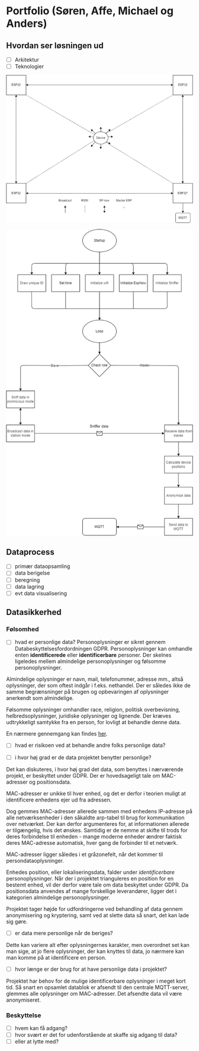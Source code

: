 # Portfolio (Søren, Affe, Michael og Anders)

## Hvordan ser løsningen ud
- [ ] Arkitektur
- [ ] Teknologier

![WifiListener Diagram](./diagrams/WiFiSnifferDiagram_export.png)

![WifiListener Flowchart](./diagrams/WiFiSnifferFlowchart_export.png)

## Dataprocess
- [ ] primær dataopsamling
- [ ] data berigelse
- [ ] beregning
- [ ] data lagring
- [ ] evt data visualisering

## Datasikkerhed

### Følsomhed
  - [ ] hvad er personlige data?
  Personoplysninger er sikret gennem Databeskyttelsesfordordningen GDPR. Personoplysninger kan omhandle enten __identificerede__ eller __identificerbare__ personer. Der skelnes ligeledes mellem almindelige personoplysninger og følsomme personoplysninger.

  Almindelige oplysninger er navn, mail, telefonummer, adresse mm., altså oplysninger, der som oftest indgår i f.eks. nethandel. Der er således ikke de samme begrænsninger på brugen og opbevaringen af oplysninger anerkendt som almindelige.

  Følsomme oplysninger omhandler race, religion, politisk overbevisning, helbredsoplysninger, juridiske oplysninger og lignende. Der kræves udtrykkeligt samtykke fra en person, for lovligt at behandle denne data.
  
  En nærmere gennemgang kan findes [her](https://gdpr.dk/persondataforordningen/hvad-er-personoplysninger/).


  - [ ] hvad er risikoen ved at behandle andre folks personlige data?
  
  - [ ] i hvor høj grad er de data projektet benytter personlige?
  
  Det kan diskuteres, i hvor høj grad det data, som benyttes i nærværende projekt, er beskyttet under GDPR. Der er hovedsageligt tale om MAC-adresser og positionsdata. 
  
  MAC-adresser er unikke til hver enhed, og det er derfor i teorien muligt at identificere enhedens ejer ud fra adressen. 
  
  Dog gemmes MAC-adresser allerede sammen med enhedens IP-adresse på alle netværksenheder i den såkaldte arp-tabel til brug for kommunikation over netværket. Der kan derfor argumenteres for, at informationen allerede er tilgængelig, hvis det ønskes. Samtidig er de nemme at skifte til trods for deres forbindelse til enheden - mange moderne enheder ændrer faktisk deres MAC-adresse automatisk, hver gang de forbinder til et netværk.
  
  MAC-adresser ligger således i et gråzonefelt, når det kommer til persondataoplysninger.

  Enhedes position, eller lokaliseringsdata, falder under _identificerbare_ personoplysninger. Når der i projektet trianguleres en position for en bestemt enhed, vil der derfor være tale om data beskyttet under GDPR. Da positionsdata anvendes af mange forskellige leverandører, ligger det i kategorien almindelige personoplysninger.

  Projektet tager højde for udfordringerne ved behandling af data gennem anonymisering og kryptering, samt ved at slette data så snart, det kan lade sig gøre. 

  - [ ] er data mere personlige når de beriges?

  Dette kan variere alt efter oplysningernes karakter, men overordnet set kan man sige, at jo flere oplysninger, der kan knyttes til data, jo nærmere kan man komme på at identificere en person.

  - [ ] hvor længe er der brug for at have personlige data i projektet?

  Projektet har behov for de mulige identificerbare oplysninger i meget kort tid. Så snart en opsamlet datablok er afsendt til den centrale MQTT-server, glemmes alle oplysninger om MAC-adresser. Det afsendte data vil være anonymiseret.

### Beskyttelse
  - [ ] hvem kan få adgang?
  - [ ] hvor svært er det for udenforstående at skaffe sig adgang til data?
  - [ ] eller at lytte med?
